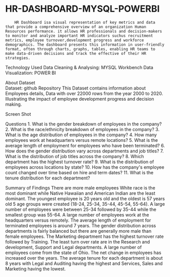 # HR-DASHBOARD-MYSQL-POWERBI

        HR Dashboard isa visual representation of key metrics and data that provide a comprehensive overview of an organization Human Resources performance. it allows HR professionals and decision-makers to monitor and analyze important HR indicators suchus recruitment metrics, employee turnover,development progress and workforce demographics. The dashboard presents this information in user-friendly format, often through charts, graphs, tables, enabling HR teams to make data-driven decisions and track the effective of their HR strategies. 

Technology Used
         Data Cleaning & Analysing: MYSQL Workbench
         Data Visualization: POWER BI

About Dataset             
         Dataset: github Repository
         This Dataset contains information about Employees details, Data with over 22000 rows from the year 2000 to 2020. Illustrating the impact of employee development progress and decision making.

Screen Shot
          
Questions
          1. What is the gender breakdown of employees in the company?
          2. What is the race/ethnicity breakdown of employees in the company?
          3. What is the age distribution of employees in the company?
          4. How many employees work at headquarters versus remote locations?
          5. What is the average length of employment for employees who have been terminated?
          6. How does the gender distribution vary across departments and job titles?
          7. What is the distribution of job titles across the company?
          8. Which department has the highest turnover rate?
          9. What is the distribution of employees across locations by state?
         10. How has the company's employee count changed over time based on hire and term dates?
         11. What is the tenure distribution for each department?


Summary of Findings
          There are more male employees
          White race is the most dominant while Native Hawaiian and American Indian are the least dominant.
          The youngest employee is 20 years old and the oldest is 57 years old
          5 age groups were created (18-24, 25-34, 35-44, 45-54, 55-64). A large number of employees were between 25-34 followed by 35-44 while the smallest group was 55-64.
          A large number of employees work at the headquarters versus remotely.
          The average length of employment for terminated employees is around 7 years.
          The gender distribution across departments is fairly balanced but there are generally more male than female employees.
          The Marketing department has the highest turnover rate followed by Training. The least turn over rate are in the Research and development, Support and Legal departments.
          A large number of employees come from the state of Ohio.
          The net change in employees has increased over the years.
          The average tenure for each department is about 8 years with Legal and Auditing having the highest and Services, Sales and Marketing having the lowest.
         
    
    
